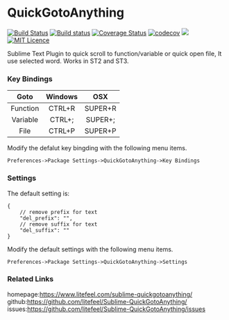 QuickGotoAnything
====================

[![Build Status](https://travis-ci.org/litefeel/Sublime-QuickGotoAnything.svg?branch=master)](https://travis-ci.org/litefeel/Sublime-QuickGotoAnything)
[![Build status](https://ci.appveyor.com/api/projects/status/40vjxtplhvw82aw8/branch/master?svg=true)](https://ci.appveyor.com/project/litefeel/sublime-quickgotoanything/branch/master)
[![Coverage Status](https://coveralls.io/repos/github/litefeel/Sublime-QuickGotoAnything/badge.svg?branch=master)](https://coveralls.io/github/litefeel/Sublime-QuickGotoAnything?branch=master)
[![codecov](https://codecov.io/gh/litefeel/Sublime-QuickGotoAnything/branch/master/graph/badge.svg)](https://codecov.io/gh/litefeel/Sublime-QuickGotoAnything)
<a href="https://packagecontrol.io/packages/QuickGotoAnything"><img src="https://packagecontrol.herokuapp.com/downloads/QuickGotoAnything.svg"></a>
[![MIT Licence](https://badges.frapsoft.com/os/mit/mit.svg?v=103)](https://opensource.org/licenses/mit-license.php)

Sublime Text Plugin to quick scroll to function/variable or quick open file, It use selected word. Works in ST2 and ST3.

### Key Bindings

|   Goto   | Windows |   OSX   |
|:--------:|:-------:|:-------:|
| Function |  CTRL+R | SUPER+R |
| Variable |  CTRL+; | SUPER+; |
| File     |  CTRL+P | SUPER+P |


Modify the defalut key bingding with the following menu items.

`Preferences->Package Settings->QuickGotoAnything->Key Bindings`

### Settings

The default setting is:

~~~
{
    // remove prefix for text
    "del_prefix": "",
    // remove suffix for text
    "del_suffix": ""
}
~~~


Modify the default settings with the following menu items.

`Preferences->Package Settings->QuickGotoAnything->Settings`

### Related Links
homepage:<https://www.litefeel.com/sublime-quickgotoanything/>  
github:<https://github.com/litefeel/Sublime-QuickGotoAnything/>  
issues:<https://github.com/litefeel/Sublime-QuickGotoAnything/issues>  
